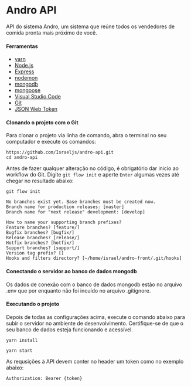 # Andro API
API do sistema Andro, um sistema que reúne todos os vendedores de comida pronta mais próximo de você.

#### Ferramentas

- [yarn](https://classic.yarnpkg.com/)
- [Node.js](https://nodejs.org/en/)
- [Express](https://expressjs.com/pt-br/)
- [nodemon](https://nodemon.io/)
- [mongodb](https://www.mongodb.com/)
- [mongoose](https://mongoosejs.com/docs/)
- [Visual Studio Code](https://code.visualstudio.com/)
- [Git](https://git-scm.com/)
- [JSON Web Token](https://jwt.io/)

#### Clonando o projeto com o Git

Para clonar o projeto via linha de comando, abra o terminal no seu computador e execute os comandos:

```shell
https://github.com/Israeljs/andro-api.git
cd andro-api
```

Antes de fazer qualquer alteração no código, é obrigatório dar inicio ao workflow do Git. Digite `git flow init` e aperte `Enter` algumas vezes até chegar no resultado abaixo:

```shell
git flow init

No branches exist yet. Base branches must be created now.
Branch name for production releases: [master]
Branch name for "next release" development: [develop]

How to name your supporting branch prefixes?
Feature branches? [feature/]
Bugfix branches? [bugfix/]
Release branches? [release/]
Hotfix branches? [hotfix/]
Support branches? [support/]
Version tag prefix? []
Hooks and filters directory? [~/home/israel/andro-front/.git/hooks]
```

#### Conectando o servidor ao banco de dados mongodb

Os dados de conexão com o banco de dados mongodb estão no arquivo .env que por enquanto não foi incuído no arquivo .gitignore.


#### Executando o projeto

Depois de todas as configurações acima, execute o comando abaixo para subir o servidor no ambiente de desenvolvimento. Certifique-se de que o seu banco de dados esteja funcionando e acessível.

```shell
yarn install
```
```shell
yarn start
```

As requsições à API devem conter no header um token como no exemplo abaixo:

```shell
Authorization: Bearer {token}
```



